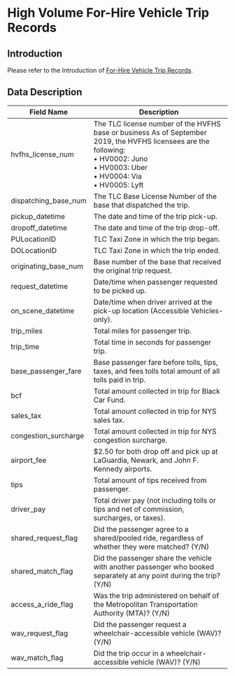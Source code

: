 # High Volume For-Hire Vehicle Trip Records

## Introduction

Please refer to the Introduction of [For-Hire Vehicle Trip Records](for_hire_vehicle.md).

## Data Description

Field Name            | Description
----------------------|-------------------------------------------------
hvfhs_license_num     | The TLC license number of the HVFHS base or business As of September 2019, the HVFHS licensees are the following:<br> • HV0002: Juno<br> • HV0003: Uber<br> • HV0004: Via<br> • HV0005: Lyft
dispatching_base_num  | The TLC Base License Number of the base that dispatched the trip.
pickup_datetime       | The date and time of the trip pick-up.
dropoff_datetime      | The date and time of the trip drop-off.
PULocationID          | TLC Taxi Zone in which the trip began.
DOLocationID          | TLC Taxi Zone in which the trip ended.
originating_base_num  | Base number of the base that received the original trip request.
request_datetime      | Date/time when passenger requested to be picked up.
on_scene_datetime     | Date/time when driver arrived at the pick-up location (Accessible Vehicles-only).
trip_miles            | Total miles for passenger trip.
trip_time             | Total time in seconds for passenger trip.
base_passenger_fare   | Base passenger fare before tolls, tips, taxes, and fees tolls total amount of all tolls paid in trip.
bcf                   | Total amount collected in trip for Black Car Fund.
sales_tax             | Total amount collected in trip for NYS sales tax.
congestion_surcharge  | Total amount collected in trip for NYS congestion surcharge.
airport_fee           | $2.50 for both drop off and pick up at LaGuardia, Newark, and John F. Kennedy airports.
tips                  | Total amount of tips received from passenger.
driver_pay            | Total driver pay (not including tolls or tips and net of commission, surcharges, or taxes).
shared_request_flag   | Did the passenger agree to a shared/pooled ride, regardless of whether they were matched? (Y/N)
shared_match_flag     | Did the passenger share the vehicle with another passenger who booked separately at any point during the trip? (Y/N)
access_a_ride_flag    | Was the trip administered on behalf of the Metropolitan Transportation Authority (MTA)? (Y/N)
wav_request_flag      | Did the passenger request a wheelchair-accessible vehicle (WAV)? (Y/N)
wav_match_flag        | Did the trip occur in a wheelchair-accessible vehicle (WAV)? (Y/N)
